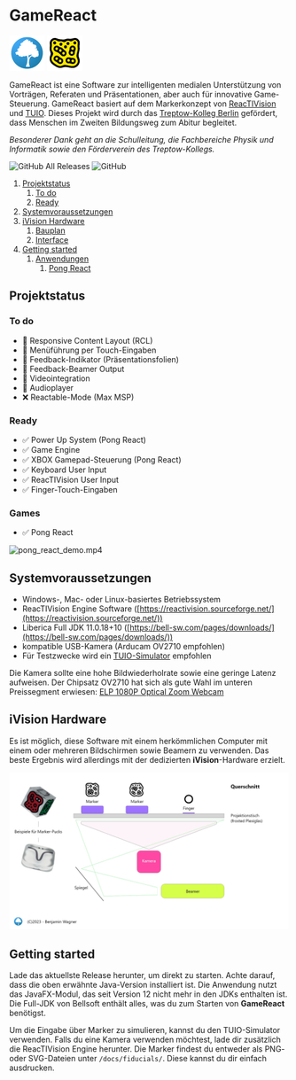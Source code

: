 # GameReact
![tk.png](./docs/assets/images/tk.png) ![reactable.png](./docs/assets/images/reactable.png)

GameReact ist eine Software zur intelligenten medialen
Unterstützung von Vorträgen, Referaten und Präsentationen,
aber auch für innovative Game-Steuerung.
GameReact basiert auf dem Markerkonzept von
[ReacTIVision](https://reactivision.sourceforge.net/)
und
[TUIO](https://tuio.org).
Dieses Projekt wird durch das [Treptow-Kolleg Berlin](https://www.treptow-kolleg.de)
gefördert, dass Menschen im Zweiten Bildungsweg zum Abitur begleitet.

*Besonderer Dank geht an die Schulleitung, die Fachbereiche Physik und Informatik sowie
den Förderverein des Treptow-Kollegs.*

![GitHub All Releases](https://img.shields.io/github/downloads/btinet/GameReact/total?style=rounded)
![GitHub](https://img.shields.io/github/license/btinet/GameReact)

1. [Projektstatus](#projektstatus)
   1. [To do](#to-do)
   2. [Ready](#ready)
2. [Systemvoraussetzungen](#systemvoraussetzungen)
3. [iVision Hardware](#ivision-hardware)
   1. [Bauplan](./docs/hardware.md#ivision-hardware)
   2. [Interface](./docs/hardware.md#ivision-hardware)
4. [Getting started](#getting-started)
   1. [Anwendungen](./docs/demo_applications.md#beispielanwendungen)
      1. [Pong React](./docs/demo_applications.md#pong-react)

## Projektstatus

### To do

- 🚧 Responsive Content Layout (RCL)
- 🚧 Menüführung per Touch-Eingaben
- 🚧 Feedback-Indikator (Präsentationsfolien)
- 🚧 Feedback-Beamer Output
- 🚧 Videointegration
- 🚧 Audioplayer
- ❌ Reactable-Mode (Max MSP)

### Ready

- ✅ Power Up System (Pong React)
- ✅ Game Engine
- ✅ XBOX Gamepad-Steuerung (Pong React)
- ✅ Keyboard User Input
- ✅ ReacTIVision User Input
- ✅ Finger-Touch-Eingaben

### Games

- ✅ Pong React

![pong_react_demo.mp4](./docs/assets/clips/pong_react_demo.gif)

## Systemvoraussetzungen

- Windows-, Mac- oder Linux-basiertes Betriebssystem
- ReacTIVision Engine Software ([https://reactivision.sourceforge.net/](https://reactivision.sourceforge.net/))
- Liberica Full JDK 11.0.18+10 ([https://bell-sw.com/pages/downloads/](https://bell-sw.com/pages/downloads/))
- kompatible USB-Kamera (Arducam OV2710 empfohlen)
- Für Testzwecke wird ein [TUIO-Simulator](http://prdownloads.sourceforge.net/reactivision/TUIO_Simulator-1.4.zip?download) empfohlen

Die Kamera sollte eine hohe Bildwiederholrate sowie eine geringe Latenz aufweisen. Der Chipsatz OV2710 hat sich als gute Wahl im unteren Preissegment erwiesen:
[ELP 1080P Optical Zoom Webcam](https://www.amazon.de/gp/product/B019BTCBSE/ref=ppx_yo_dt_b_asin_title_o00?ie=UTF8&psc=1)

## iVision Hardware

Es ist möglich, diese Software mit einem herkömmlichen Computer mit einem
oder mehreren Bildschirmen sowie Beamern zu verwenden. Das beste Ergebnis
wird allerdings mit der dedizierten **iVision**-Hardware erzielt.

![Schematische Darstellung](./docs/assets/images/interface/schema_seite.jpg)

## Getting started

Lade das aktuellste Release herunter, um direkt zu starten. Achte darauf,
dass die oben erwähnte Java-Version installiert ist. Die Anwendung
nutzt das JavaFX-Modul, das seit Version 12 nicht mehr in den JDKs
enthalten ist. Die Full-JDK von Bellsoft enthält alles, was du zum
Starten von **GameReact** benötigst.

Um die Eingabe über Marker zu simulieren, kannst du den TUIO-Simulator
verwenden. Falls du eine Kamera verwenden möchtest, lade dir zusätzlich die
ReacTIVision Engine herunter. Die Marker findest du entweder als PNG-
oder SVG-Dateien unter ```/docs/fiducials/```. Diese kannst du dir
einfach ausdrucken.
